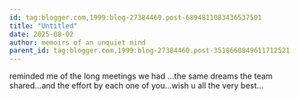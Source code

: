 ```yaml
---
id: tag:blogger.com,1999:blog-27384460.post-6894811083436537501
title: "Untitled"
date: 2025-08-02
author: memoirs of an unquiet mind
parent_id: tag:blogger.com,1999:blog-27384460.post-3518660849611712521
---
```


reminded me of the long meetings we had ...the same dreams the team shared...and the effort by each one of you...wish u all the very best...